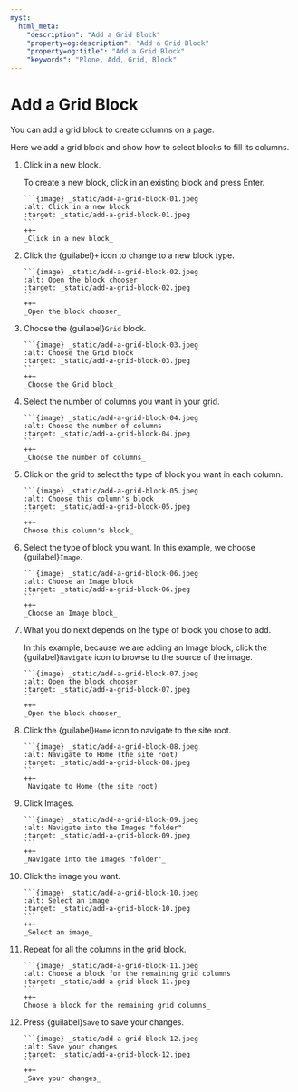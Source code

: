 ```yaml
---
myst:
  html_meta:
    "description": "Add a Grid Block"
    "property=og:description": "Add a Grid Block"
    "property=og:title": "Add a Grid Block"
    "keywords": "Plone, Add, Grid, Block"
---
```


# Add a Grid Block

You can add a grid block to create columns on a page.

Here we add a grid block and show how to select blocks to fill its columns.

1. Click in a new block. 

    To create a new block, click in an existing block and press Enter.

   ````{card}
   ```{image} _static/add-a-grid-block-01.jpeg
   :alt: Click in a new block
   :target: _static/add-a-grid-block-01.jpeg
   ```
   +++
   _Click in a new block_
   ````

2. Click the {guilabel}`+` icon to change to a new block type.

   ````{card}
   ```{image} _static/add-a-grid-block-02.jpeg
   :alt: Open the block chooser
   :target: _static/add-a-grid-block-02.jpeg
   ```
   +++
   _Open the block chooser_
   ````

3. Choose the {guilabel}`Grid` block.

   ````{card}
   ```{image} _static/add-a-grid-block-03.jpeg
   :alt: Choose the Grid block
   :target: _static/add-a-grid-block-03.jpeg
   ```
   +++
   _Choose the Grid block_
   ````

4. Select the number of columns you want in your grid.

   ````{card}
   ```{image} _static/add-a-grid-block-04.jpeg
   :alt: Choose the number of columns
   :target: _static/add-a-grid-block-04.jpeg
   ```
   +++
   _Choose the number of columns_
   ````

5. Click on the grid to select the type of block you want in each column.

   ````{card}
   ```{image} _static/add-a-grid-block-05.jpeg
   :alt: Choose this column's block
   :target: _static/add-a-grid-block-05.jpeg
   ```
   +++
   Choose this column's block_
   ````

6. Select the type of block you want. In this example, we choose {guilabel}`Image`.

   ````{card}
   ```{image} _static/add-a-grid-block-06.jpeg
   :alt: Choose an Image block
   :target: _static/add-a-grid-block-06.jpeg
   ```
   +++
   _Choose an Image block_
   ````

7. What you do next depends on the type of block you chose to add.

    In this example, because we are adding an Image block, click the {guilabel}`Navigate` icon to browse to the source of the image.

   ````{card}
   ```{image} _static/add-a-grid-block-07.jpeg
   :alt: Open the block chooser
   :target: _static/add-a-grid-block-07.jpeg
   ```
   +++
   _Open the block chooser_
   ````

8. Click the {guilabel}`Home` icon to navigate to the site root.

   ````{card}
   ```{image} _static/add-a-grid-block-08.jpeg
   :alt: Navigate to Home (the site root)
   :target: _static/add-a-grid-block-08.jpeg
   ```
   +++
   _Navigate to Home (the site root)_
   ````

9. Click Images.

   ````{card}
   ```{image} _static/add-a-grid-block-09.jpeg
   :alt: Navigate into the Images "folder"
   :target: _static/add-a-grid-block-09.jpeg
   ```
   +++
   _Navigate into the Images "folder"_
   ````

10. Click the image you want.

    ````{card}
    ```{image} _static/add-a-grid-block-10.jpeg
    :alt: Select an image
    :target: _static/add-a-grid-block-10.jpeg
    ```
    +++
    _Select an image_
    ````

11. Repeat for all the columns in the grid block.

    ````{card}
    ```{image} _static/add-a-grid-block-11.jpeg
    :alt: Choose a block for the remaining grid columns
    :target: _static/add-a-grid-block-11.jpeg
    ```
    +++
    Choose a block for the remaining grid columns_
    ````

12. Press {guilabel}`Save` to save your changes.

    ````{card}
    ```{image} _static/add-a-grid-block-12.jpeg
    :alt: Save your changes
    :target: _static/add-a-grid-block-12.jpeg
    ```
    +++
    _Save your changes_
    ````
